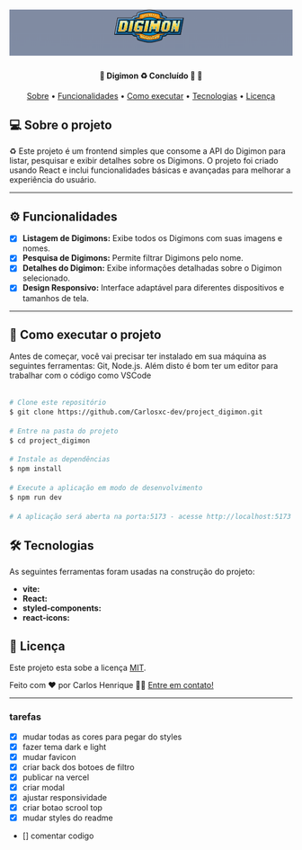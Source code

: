 <h1 align="center">
    <img alt="NextLevelWeek" title="#NextLevelWeek" src="public/banner.png" />
</h1>

<h4 align="center"> 
	🚧  Digimon ♻️ Concluído 🚀 🚧
</h4>

<p align="center">
 <a href="#-sobre-o-projeto">Sobre</a> •
 <a href="#-funcionalidades">Funcionalidades</a> •
 <a href="#-como-executar-o-projeto">Como executar</a> • 
 <a href="#-tecnologias">Tecnologias</a> • 
 <a href="#user-content--licença">Licença</a>
</p>

## 💻 Sobre o projeto

♻️ Este projeto é um frontend simples que consome a API do Digimon para listar, pesquisar e exibir detalhes sobre os Digimons. 
O projeto foi criado usando React e inclui funcionalidades básicas e avançadas para melhorar a experiência do usuário.

---

## ⚙️ Funcionalidades

- [x] **Listagem de Digimons:** Exibe todos os Digimons com suas imagens e nomes.
- [x] **Pesquisa de Digimons:** Permite filtrar Digimons pelo nome.
- [x] **Detalhes do Digimon:** Exibe informações detalhadas sobre o Digimon selecionado.
- [x] **Design Responsivo:** Interface adaptável para diferentes dispositivos e tamanhos de tela.

---

## 🚀 Como executar o projeto

Antes de começar, você vai precisar ter instalado em sua máquina as seguintes ferramentas: Git, Node.js. Além disto é bom ter um editor para trabalhar com o código como VSCode

```bash

# Clone este repositório
$ git clone https://github.com/Carlosxc-dev/project_digimon.git

# Entre na pasta do projeto
$ cd project_digimon

# Instale as dependências
$ npm install

# Execute a aplicação em modo de desenvolvimento
$ npm run dev

# A aplicação será aberta na porta:5173 - acesse http://localhost:5173

```

## 🛠 Tecnologias

As seguintes ferramentas foram usadas na construção do projeto:
- **vite:** 
- **React:** 
- **styled-components:**
- **react-icons:** 

## 📝 Licença

Este projeto esta sobe a licença [MIT](./LICENSE).

Feito com ❤️ por Carlos Henrique 👋🏽 [Entre em contato!](https://carlosxc-dev.github.io/Portifolio/)

---

### tarefas

- [x] mudar todas as cores para pegar do styles
- [x] fazer tema dark e light
- [x] mudar favicon
- [x] criar back dos botoes de filtro
- [x] publicar na vercel
- [x] criar modal
- [x] ajustar responsividade
- [x] criar botao scrool top
- [x] mudar styles do readme
- [] comentar codigo
